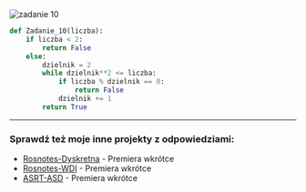 <picture>
  <source srcset="../../srt/zbior_zadan/10.png" media="(prefers-color-scheme: light)">
  <source srcset="../../srt/zbior_zadan/black_10.png" media="(prefers-color-scheme: dark)">
  <img src="../../srt/zbior_zadan/black_10.png" alt="zadanie 10">
</picture>

```python
def Zadanie_10(liczba):
    if liczba < 2:
        return False
    else:
        dzielnik = 2
        while dzielnik**2 <= liczba:
            if liczba % dzielnik == 0:
                return False
            dzielnik += 1
        return True

```

---
### Sprawdź też moje inne projekty z odpowiedziami:
- [Rosnotes-Dyskretna](https://github.com/kamilGie/Rosnotes-Dyskretna) - Premiera wkrótce
- [Rosnotes-WDI](https://github.com/kamilGie/Rosnotes-WDI) - Premiera wkrótce
- [ASRT-ASD](https://github.com/kamilGie/Rosnotes-Dyskretna) - Premiera wkrótce

